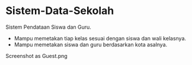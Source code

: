 # Sistem-Data-Sekolah

Sistem Pendataan Siswa dan Guru.

- Mampu memetakan tiap kelas sesuai dengan siswa dan wali kelasnya.
- Mampu memetakan siswa dan guru berdasarkan kota asalnya.

Screenshot as Guest.png
